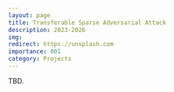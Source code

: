 ```yaml
---
layout: page
title: Transferable Sparse Adversarial Attack
description: 2023-2026
img:
redirect: https://unsplash.com
importance: 001
category: Projects
---
```


TBD.
